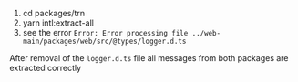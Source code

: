 1) cd packages/trn
2) yarn intl:extract-all
3) see the error `Error: Error processing file ../web-main/packages/web/src/@types/logger.d.ts`

After removal of the `logger.d.ts` file all messages from both packages are extracted correctly
